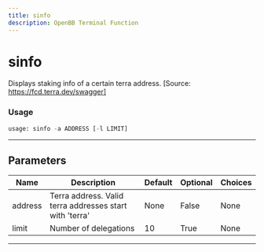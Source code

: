 ```yaml
---
title: sinfo
description: OpenBB Terminal Function
---
```


# sinfo

Displays staking info of a certain terra address. [Source: https://fcd.terra.dev/swagger]

### Usage 
```python
usage: sinfo -a ADDRESS [-l LIMIT]
```
---
## Parameters

| Name | Description | Default | Optional | Choices |
| ---- | ----------- | ------- | -------- | ------- |
| address | Terra address. Valid terra addresses start with 'terra' | None | False | None |
| limit | Number of delegations | 10 | True | None |
---
